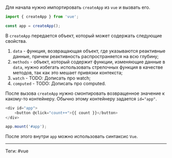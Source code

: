 Для начала нужно импортировать `createApp` из `vue` и вызвать его.

```js
import { createApp } from 'vue';

const app = createApp();
```

В `createApp` передается объект, который может содержать следующие свойства.
1. `data` - функция, возвращающая объект, где указываются реактивные данные, причем реактивность распространяется на всю глубину;
2. `methods` - объект, который содержит функции, изменяющие данные в `data`, нужно избегать использовать стрелочных функция в качестве методов, так как это мешает привязки контекста;
3. `watch` - TODO: Дописать про watch;
4. `computed` - TODO: Дописать про computed.

После вызова `createApp` нужно смонтировать возвращенное значение к какому-то контейнеру. Обычно этому контейнеру задается `id="app"`.

```js
<div id="app">
	<button @click="count++">{{ count }}</button>
</div>

app.mount('#app');
```

После этого внутри `app` можно использовать синтаксис `Vue`.

---
Теги: #vue